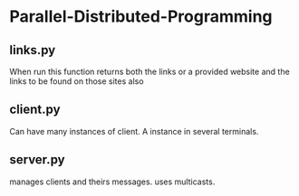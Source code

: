 # Parallel-Distributed-Programming #

## links.py ##
When run this function returns both the links or a provided website and the links to be found on those sites also

## client.py ##
Can have many instances of client. A instance in several terminals.

## server.py ## 
manages clients and theirs messages. uses multicasts.
